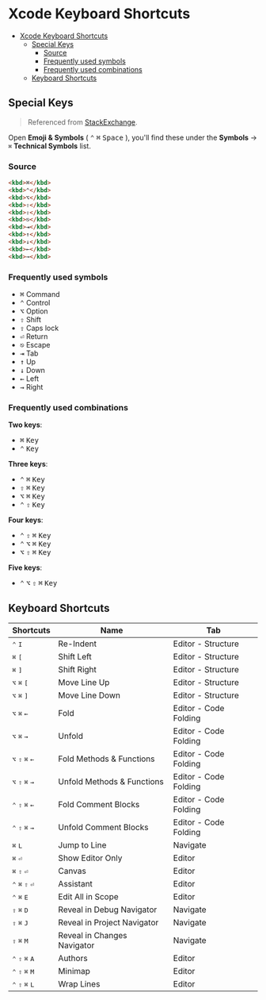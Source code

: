 # Xcode Keyboard Shortcuts

- [Xcode Keyboard Shortcuts](#xcode-keyboard-shortcuts)
  - [Special Keys](#special-keys)
    - [Source](#source)
    - [Frequently used symbols](#frequently-used-symbols)
    - [Frequently used combinations](#frequently-used-combinations)
  - [Keyboard Shortcuts](#keyboard-shortcuts)

## Special Keys

> Referenced from [StackExchange](https://meta.stackexchange.com/a/309931).

Open **Emoji & Symbols** ( <kbd>⌃</kbd> <kbd>⌘</kbd> <kbd>Space</kbd> ), you'll find these under the **Symbols** -> `⌘` **Technical Symbols** list.

### Source

```html
<kbd>⌘</kbd>
<kbd>⌃</kbd>
<kbd>⌥</kbd>
<kbd>⇧</kbd>
<kbd>⇪</kbd>
<kbd>⎋</kbd>
<kbd>⇥</kbd>
<kbd>↑</kbd>
<kbd>↓</kbd>
<kbd>←</kbd>
<kbd>→</kbd>
```

### Frequently used symbols

- <kbd>⌘</kbd> Command
- <kbd>⌃</kbd> Control
- <kbd>⌥</kbd> Option
- <kbd>⇧</kbd> Shift
- <kbd>⇪</kbd> Caps lock
- <kbd>⏎</kbd> Return
- <kbd>⎋</kbd> Escape
- <kbd>⇥</kbd> Tab
- <kbd>↑</kbd> Up
- <kbd>↓</kbd> Down
- <kbd>←</kbd> Left
- <kbd>→</kbd> Right

### Frequently used combinations

**Two keys**:

- <kbd>⌘</kbd> <kbd>Key</kbd>
- <kbd>⌃</kbd> <kbd>Key</kbd>

**Three keys**:

- <kbd>⌃</kbd> <kbd>⌘</kbd> <kbd>Key</kbd>
- <kbd>⇧</kbd> <kbd>⌘</kbd> <kbd>Key</kbd>
- <kbd>⌥</kbd> <kbd>⌘</kbd> <kbd>Key</kbd>
- <kbd>⌃</kbd> <kbd>⇧</kbd> <kbd>Key</kbd>

**Four keys**:

- <kbd>⌃</kbd> <kbd>⇧</kbd> <kbd>⌘</kbd> <kbd>Key</kbd>
- <kbd>⌃</kbd> <kbd>⌥</kbd> <kbd>⌘</kbd> <kbd>Key</kbd>
- <kbd>⌥</kbd> <kbd>⇧</kbd> <kbd>⌘</kbd> <kbd>Key</kbd>

**Five keys**:

- <kbd>⌃</kbd> <kbd>⌥</kbd> <kbd>⇧</kbd> <kbd>⌘</kbd> <kbd>Key</kbd>

## Keyboard Shortcuts

| Shortcuts | Name | Tab |
|---|---|---|
| <kbd>⌃</kbd> <kbd>I</kbd> | Re-Indent | Editor - Structure |
| <kbd>⌘</kbd> <kbd>[</kbd> | Shift Left | Editor - Structure |
| <kbd>⌘</kbd> <kbd>]</kbd> | Shift Right | Editor - Structure |
| <kbd>⌥</kbd> <kbd>⌘</kbd> <kbd>[</kbd> | Move Line Up | Editor - Structure |
| <kbd>⌥</kbd> <kbd>⌘</kbd> <kbd>]</kbd> | Move Line Down | Editor - Structure |
| <kbd>⌥</kbd> <kbd>⌘</kbd> <kbd>←</kbd> | Fold | Editor - Code Folding |
| <kbd>⌥</kbd> <kbd>⌘</kbd> <kbd>→</kbd> | Unfold | Editor - Code Folding |
| <kbd>⌥</kbd> <kbd>⇧</kbd> <kbd>⌘</kbd> <kbd>←</kbd> | Fold Methods & Functions | Editor - Code Folding |
| <kbd>⌥</kbd> <kbd>⇧</kbd> <kbd>⌘</kbd> <kbd>→</kbd> | Unfold Methods & Functions | Editor - Code Folding |
| <kbd>⌃</kbd> <kbd>⇧</kbd> <kbd>⌘</kbd> <kbd>←</kbd> | Fold Comment Blocks | Editor - Code Folding |
| <kbd>⌃</kbd> <kbd>⇧</kbd> <kbd>⌘</kbd> <kbd>→</kbd> | Unfold Comment Blocks | Editor - Code Folding |
| <kbd>⌘</kbd> <kbd>L</kbd> | Jump to Line | Navigate |
| <kbd>⌘</kbd> <kbd>⏎</kbd> | Show Editor Only | Editor |
| <kbd>⌘</kbd> <kbd>⇧</kbd> <kbd>⏎</kbd> | Canvas | Editor |
| <kbd>⌃</kbd> <kbd>⌘</kbd> <kbd>⇧</kbd> <kbd>⏎</kbd> | Assistant | Editor |
| <kbd>⌃</kbd> <kbd>⌘</kbd> <kbd>E</kbd> | Edit All in Scope | Editor |
| <kbd>⇧</kbd> <kbd>⌘</kbd> <kbd>D</kbd> | Reveal in Debug Navigator | Navigate |
| <kbd>⇧</kbd> <kbd>⌘</kbd> <kbd>J</kbd> | Reveal in Project Navigator | Navigate |
| <kbd>⇧</kbd> <kbd>⌘</kbd> <kbd>M</kbd> | Reveal in Changes Navigator | Navigate |
| <kbd>⌃</kbd> <kbd>⇧</kbd> <kbd>⌘</kbd> <kbd>A</kbd> | Authors | Editor |
| <kbd>⌃</kbd> <kbd>⇧</kbd> <kbd>⌘</kbd> <kbd>M</kbd> | Minimap | Editor |
| <kbd>⌃</kbd> <kbd>⇧</kbd> <kbd>⌘</kbd> <kbd>L</kbd> | Wrap Lines | Editor |
